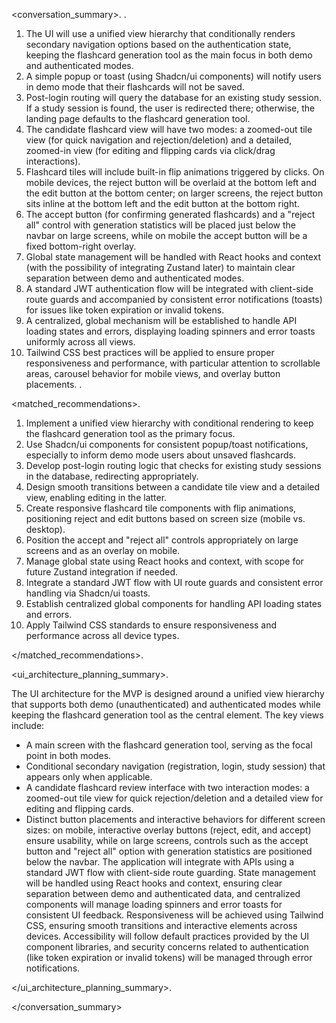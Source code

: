 <conversation_summary>.
<decisions>.

1. The UI will use a unified view hierarchy that conditionally renders secondary navigation options based on the authentication state, keeping the flashcard generation tool as the main focus in both demo and authenticated modes.
2. A simple popup or toast (using Shadcn/ui components) will notify users in demo mode that their flashcards will not be saved.
3. Post-login routing will query the database for an existing study session. If a study session is found, the user is redirected there; otherwise, the landing page defaults to the flashcard generation tool.
4. The candidate flashcard view will have two modes: a zoomed-out tile view (for quick navigation and rejection/deletion) and a detailed, zoomed-in view (for editing and flipping cards via click/drag interactions).
5. Flashcard tiles will include built-in flip animations triggered by clicks. On mobile devices, the reject button will be overlaid at the bottom left and the edit button at the bottom center; on larger screens, the reject button sits inline at the bottom left and the edit button at the bottom right.
6. The accept button (for confirming generated flashcards) and a "reject all" control with generation statistics will be placed just below the navbar on large screens, while on mobile the accept button will be a fixed bottom-right overlay.
7. Global state management will be handled with React hooks and context (with the possibility of integrating Zustand later) to maintain clear separation between demo and authenticated modes.
8. A standard JWT authentication flow will be integrated with client-side route guards and accompanied by consistent error notifications (toasts) for issues like token expiration or invalid tokens.
9. A centralized, global mechanism will be established to handle API loading states and errors, displaying loading spinners and error toasts uniformly across all views.
10. Tailwind CSS best practices will be applied to ensure proper responsiveness and performance, with particular attention to scrollable areas, carousel behavior for mobile views, and overlay button placements.
</decisions>.

<matched_recommendations>.
1. Implement a unified view hierarchy with conditional rendering to keep the flashcard generation tool as the primary focus.
2. Use Shadcn/ui components for consistent popup/toast notifications, especially to inform demo mode users about unsaved flashcards.
3. Develop post-login routing logic that checks for existing study sessions in the database, redirecting appropriately.
4. Design smooth transitions between a candidate tile view and a detailed view, enabling editing in the latter.
5. Create responsive flashcard tile components with flip animations, positioning reject and edit buttons based on screen size (mobile vs. desktop).
6. Position the accept and "reject all" controls appropriately on large screens and as an overlay on mobile.
7. Manage global state using React hooks and context, with scope for future Zustand integration if needed.
8. Integrate a standard JWT flow with UI route guards and consistent error handling via Shadcn/ui toasts.
9. Establish centralized global components for handling API loading states and errors.
10. Apply Tailwind CSS standards to ensure responsiveness and performance across all device types.

</matched_recommendations>.

<ui_architecture_planning_summary>.

The UI architecture for the MVP is designed around a unified view hierarchy that supports both demo (unauthenticated) and authenticated modes while keeping the flashcard generation tool as the central element. The key views include:
- A main screen with the flashcard generation tool, serving as the focal point in both modes.
- Conditional secondary navigation (registration, login, study session) that appears only when applicable.
- A candidate flashcard review interface with two interaction modes: a zoomed-out tile view for quick rejection/deletion and a detailed view for editing and flipping cards.
- Distinct button placements and interactive behaviors for different screen sizes: on mobile, interactive overlay buttons (reject, edit, and accept) ensure usability, while on large screens, controls such as the accept button and "reject all" option with generation statistics are positioned below the navbar.
The application will integrate with APIs using a standard JWT flow with client-side route guarding. State management will be handled using React hooks and context, ensuring clear separation between demo and authenticated data, and centralized components will manage loading spinners and error toasts for consistent UI feedback.
Responsiveness will be achieved using Tailwind CSS, ensuring smooth transitions and interactive elements across devices. Accessibility will follow default practices provided by the UI component libraries, and security concerns related to authentication (like token expiration or invalid tokens) will be managed through error notifications.

</ui_architecture_planning_summary>.

</conversation_summary>